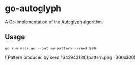 # go-autoglyph

A Go-implementation of the [Autoglyph](https://larvalabs.com/autoglyphs) algorithm.

## Usage

`go run main.go --out my-pattern --seed 500`

![Pattern produced by seed 1643943138](pattern.png =300x300)
